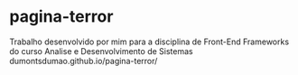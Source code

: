 # pagina-terror
Trabalho desenvolvido por mim para a disciplina de Front-End Frameworks do curso Analise e Desenvolvimento de Sistemas
dumontsdumao.github.io/pagina-terror/
